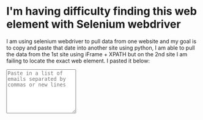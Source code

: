 
# I'm having difficulty finding this web element with Selenium webdriver

I am using selenium webdriver to pull data from one website and my goal is to copy and paste that date into another site using python, I am able to pull the data from the 1st site using iFrame + XPATH but on the 2nd site I am failing to locate the exact web element. I pasted it below:
<textarea rows="5" aria-invalid="false" placeholder="Paste in a list of emails separated by commas or new lines" class="MuiOutlinedInput-input MuiInputBase-input MuiInputBase-inputMultiline MuiInputBase-inputSizeSmall TextInput-input css-x7mp9n" id="mui-2" style="height: 115px;"></textarea>


        